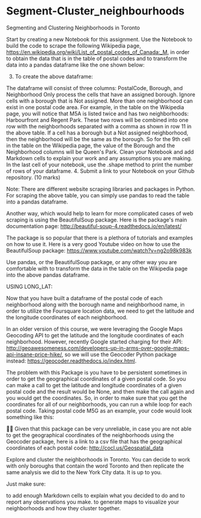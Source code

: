 # Segment-Cluster_neighbourhoods
Segmenting and Clustering Neighborhoods in Toronto

Start by creating a new Notebook for this assignment.
Use the Notebook to build the code to scrape the following Wikipedia page, https://en.wikipedia.org/wiki/List_of_postal_codes_of_Canada:_M, in order to obtain the data that is in the table of postal codes and to transform the data into a pandas dataframe like the one shown below:

3. To create the above dataframe:

The dataframe will consist of three columns: PostalCode, Borough, and Neighborhood
Only process the cells that have an assigned borough. Ignore cells with a borough that is Not assigned.
More than one neighborhood can exist in one postal code area. For example, in the table on the Wikipedia page, you will notice that M5A is listed twice and has two neighborhoods: Harbourfront and Regent Park. These two rows will be combined into one row with the neighborhoods separated with a comma as shown in row 11 in the above table.
If a cell has a borough but a Not assigned neighborhood, then the neighborhood will be the same as the borough. So for the 9th cell in the table on the Wikipedia page, the value of the Borough and the Neighborhood columns will be Queen's Park.
Clean your Notebook and add Markdown cells to explain your work and any assumptions you are making.
In the last cell of your notebook, use the .shape method to print the number of rows of your dataframe.
4. Submit a link to your Notebook on your Github repository. (10 marks)

Note: There are different website scraping libraries and packages in Python. For scraping the above table, you can simply use pandas to read the table into a pandas dataframe.

Another way, which would help to learn for more complicated cases of web scraping is using the BeautifulSoup package. Here is the package's main documentation page: http://beautiful-soup-4.readthedocs.io/en/latest/

The package is so popular that there is a plethora of tutorials and examples on how to use it. Here is a very good Youtube video on how to use the BeautifulSoup package: https://www.youtube.com/watch?v=ng2o98k983k

Use pandas, or the BeautifulSoup package, or any other way you are comfortable with to transform the data in the table on the Wikipedia page into the above pandas dataframe.



USING LONG_LAT:

Now that you have built a dataframe of the postal code of each neighborhood along with the borough name and neighborhood name, in order to utilize the Foursquare location data, we need to get the latitude and the longitude coordinates of each neighborhood.

In an older version of this course, we were leveraging the Google Maps Geocoding API to get the latitude and the longitude coordinates of each neighborhood. However, recently Google started charging for their API: http://geoawesomeness.com/developers-up-in-arms-over-google-maps-api-insane-price-hike/, so we will use the Geocoder Python package instead: https://geocoder.readthedocs.io/index.html.

The problem with this Package is you have to be persistent sometimes in order to get the geographical coordinates of a given postal code. So you can make a call to get the latitude and longitude coordinates of a given postal code and the result would be None, and then make the call again and you would get the coordinates. So, in order to make sure that you get the coordinates for all of our neighborhoods, you can run a while loop for each postal code. Taking postal code M5G as an example, your code would look something like this:


Given that this package can be very unreliable, in case you are not able to get the geographical coordinates of the neighborhoods using the Geocoder package, here is a link to a csv file that has the geographical coordinates of each postal code: http://cocl.us/Geospatial_data

Explore and cluster the neighborhoods in Toronto. You can decide to work with only boroughs that contain the word Toronto and then replicate the same analysis we did to the New York City data. It is up to you.

Just make sure:

to add enough Markdown cells to explain what you decided to do and to report any observations you make.
to generate maps to visualize your neighborhoods and how they cluster together.
